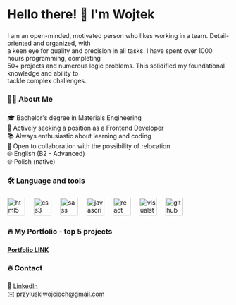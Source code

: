 <h1 align="left">Hello there! 👋 I'm Wojtek</h1>

###

<p align="left">I am an open-minded, motivated person who likes working in a team. Detail-oriented and organized, with<br>a keen eye for quality and precision in all tasks. I have spent over 1000 hours programming, completing<br>50+ projects and numerous logic problems. This solidified my foundational knowledge and ability to<br>tackle complex challenges.</p>

###

<h3 align="left">👩‍💻  About Me</h3>

###

<p align="left">🎓 Bachelor's degree in Materials Engineering<br>💼 Actively seeking a position as a Frontend Developer<br>📚 Always enthusiastic about learning and coding<br>🤝 Open to collaboration with the possibility of relocation<br>🌐 English (B2 - Advanced)<br>🌐 Polish (native)</p>

###

<h3 align="left">🛠 Language and tools</h3>

###

<div align="left">
  <img src="https://cdn.jsdelivr.net/gh/devicons/devicon/icons/html5/html5-original.svg" height="40" alt="html5 logo"  />
  <img width="12" />
  <img src="https://cdn.jsdelivr.net/gh/devicons/devicon/icons/css3/css3-original.svg" height="40" alt="css3 logo"  />
  <img width="12" />
  <img src="https://cdn.jsdelivr.net/gh/devicons/devicon/icons/sass/sass-original.svg" height="40" alt="sass logo"  />
  <img width="12" />
  <img src="https://cdn.jsdelivr.net/gh/devicons/devicon/icons/javascript/javascript-original.svg" height="40" alt="javascript logo"  />
  <img width="12" />
  <img src="https://cdn.jsdelivr.net/gh/devicons/devicon/icons/react/react-original.svg" height="40" alt="react logo"  />
  <img width="12" />
  <img src="https://cdn.jsdelivr.net/gh/devicons/devicon/icons/visualstudio/visualstudio-plain.svg" height="40" alt="visualstudio logo"  />
  <img width="12" />
  <img src="https://cdn.jsdelivr.net/gh/devicons/devicon/icons/github/github-original.svg" height="40" alt="github logo"  />
</div>

###

<h3 align="left">🔥   My Portfolio - top 5 projects</h3>

###

<div align="left">
  <a href="https://przwojwwp.github.io/Portfolio/" target="_blank"><strong>Portfolio LINK</strong></a>
</div>

###

<h3 align="left">🔥   Contact</h3>

###

<p align="left">
  🔗 <a href="https://www.linkedin.com/in/wojciech-przy%C5%82uski-37001a263/">LinkedIn</a>
  <br />
  ✉️ <a href="mailto:przyluskiwojciech@gmail.com">przyluskiwojciech@gmail.com</a>
</p>

###

